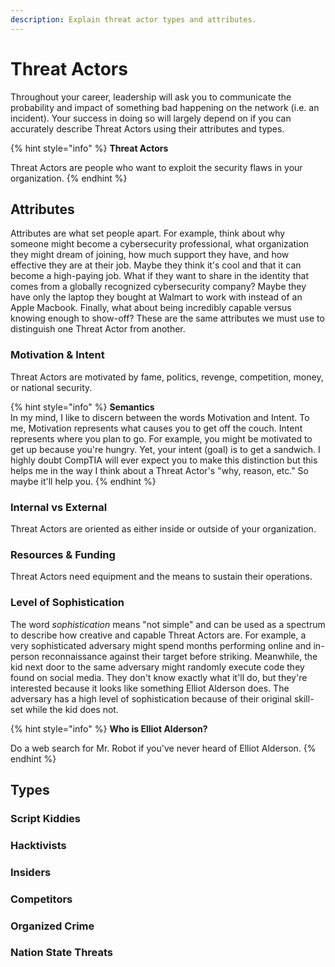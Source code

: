 ```yaml
---
description: Explain threat actor types and attributes.
---
```


# Threat Actors

Throughout your career, leadership will ask you to communicate the probability and impact of something bad happening on the network \(i.e. an incident\). Your success in doing so will largely depend on if you can accurately describe Threat Actors using their attributes and types.

{% hint style="info" %}
**Threat Actors** 

Threat Actors are people who want to exploit the security flaws in your organization.
{% endhint %}

## Attributes

Attributes are what set people apart. For example, think about why someone might become a cybersecurity professional, what organization they might dream of joining, how much support they have, and how effective they are at their job. Maybe they think it's cool and that it can become a high-paying job. What if they want to share in the identity that comes from a globally recognized cybersecurity company? Maybe they have only the laptop they bought at Walmart to work with instead of an Apple Macbook. Finally, what about being incredibly capable versus knowing enough to show-off? These are the same attributes we must use to distinguish one Threat Actor from another. 

### Motivation & Intent 

Threat Actors are motivated by fame, politics, revenge, competition, money, or national security. 

{% hint style="info" %}
**Semantics**  
In my mind, I like to discern between the words Motivation and Intent. To me, Motivation represents what causes you to get off the couch. Intent represents where you plan to go. For example, you might be motivated to get up because you're hungry. Yet, your intent \(goal\) is to get a sandwich. I highly doubt CompTIA will ever expect you to make this distinction but this helps me in the way I think about a Threat Actor's "why, reason, etc." So maybe it'll help you. 
{% endhint %}

### Internal vs External

Threat Actors are oriented as either inside or outside of your organization. 

### Resources & Funding

Threat Actors need equipment and the means to sustain their operations. 

### Level of Sophistication

The word _sophistication_ means "not simple" and can be used as a spectrum to describe how creative and capable Threat Actors are. For example, a very sophisticated adversary might spend months performing online and in-person reconnaissance against their target before striking. Meanwhile, the kid next door to the same adversary might randomly execute code they found on social media. They don't know exactly what it'll do, but they're interested because it looks like something Elliot Alderson does. The adversary has a high level of sophistication because of their original skill-set while the kid does not.  

{% hint style="info" %}
**Who is Elliot Alderson?** 

Do a web search for Mr. Robot if you've never heard of Elliot Alderson.
{% endhint %}

## Types

### Script Kiddies

### Hacktivists

### Insiders

### Competitors

### Organized Crime

### Nation State Threats

### 

